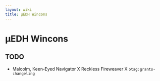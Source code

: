 ```yaml
---
layout: wiki
title: μEDH Wincons
---
```

# μEDH Wincons

## TODO

- Malcolm, Keen-Eyed Navigator X Reckless Fireweaver X `otag:grants-changeling`
